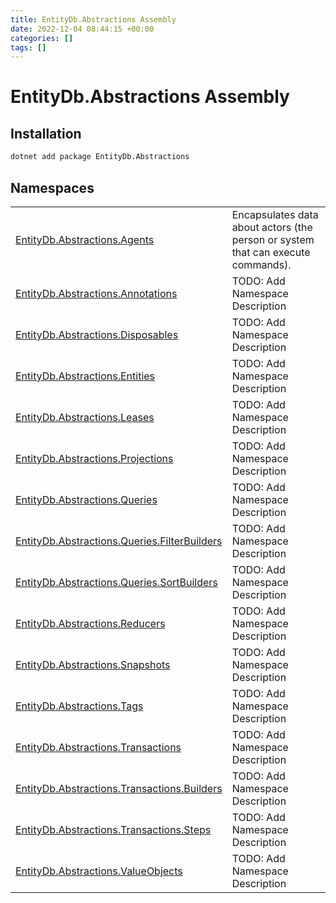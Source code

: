 ```yaml
---
title: EntityDb.Abstractions Assembly
date: 2022-12-04 08:44:15 +00:00
categories: []
tags: []
---
```


# EntityDb.Abstractions Assembly
## Installation
```sh
dotnet add package EntityDb.Abstractions
```
## Namespaces
<table><tr><td><a href='dotnet-entitydb-abstractions-agents'>EntityDb.Abstractions.Agents</a></td><td>
Encapsulates data about actors (the person or system that can execute commands).
</td></tr><tr><td><a href='dotnet-entitydb-abstractions-annotations'>EntityDb.Abstractions.Annotations</a></td><td>
TODO: Add Namespace Description
</td></tr><tr><td><a href='dotnet-entitydb-abstractions-disposables'>EntityDb.Abstractions.Disposables</a></td><td>
TODO: Add Namespace Description
</td></tr><tr><td><a href='dotnet-entitydb-abstractions-entities'>EntityDb.Abstractions.Entities</a></td><td>
TODO: Add Namespace Description
</td></tr><tr><td><a href='dotnet-entitydb-abstractions-leases'>EntityDb.Abstractions.Leases</a></td><td>
TODO: Add Namespace Description
</td></tr><tr><td><a href='dotnet-entitydb-abstractions-projections'>EntityDb.Abstractions.Projections</a></td><td>
TODO: Add Namespace Description
</td></tr><tr><td><a href='dotnet-entitydb-abstractions-queries'>EntityDb.Abstractions.Queries</a></td><td>
TODO: Add Namespace Description
</td></tr><tr><td><a href='dotnet-entitydb-abstractions-queries-filterbuilders'>EntityDb.Abstractions.Queries.FilterBuilders</a></td><td>
TODO: Add Namespace Description
</td></tr><tr><td><a href='dotnet-entitydb-abstractions-queries-sortbuilders'>EntityDb.Abstractions.Queries.SortBuilders</a></td><td>
TODO: Add Namespace Description
</td></tr><tr><td><a href='dotnet-entitydb-abstractions-reducers'>EntityDb.Abstractions.Reducers</a></td><td>
TODO: Add Namespace Description
</td></tr><tr><td><a href='dotnet-entitydb-abstractions-snapshots'>EntityDb.Abstractions.Snapshots</a></td><td>
TODO: Add Namespace Description
</td></tr><tr><td><a href='dotnet-entitydb-abstractions-tags'>EntityDb.Abstractions.Tags</a></td><td>
TODO: Add Namespace Description
</td></tr><tr><td><a href='dotnet-entitydb-abstractions-transactions'>EntityDb.Abstractions.Transactions</a></td><td>
TODO: Add Namespace Description
</td></tr><tr><td><a href='dotnet-entitydb-abstractions-transactions-builders'>EntityDb.Abstractions.Transactions.Builders</a></td><td>
TODO: Add Namespace Description
</td></tr><tr><td><a href='dotnet-entitydb-abstractions-transactions-steps'>EntityDb.Abstractions.Transactions.Steps</a></td><td>
TODO: Add Namespace Description
</td></tr><tr><td><a href='dotnet-entitydb-abstractions-valueobjects'>EntityDb.Abstractions.ValueObjects</a></td><td>
TODO: Add Namespace Description
</td></tr></table>
